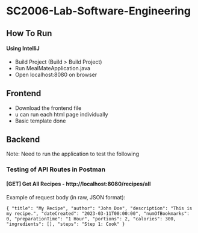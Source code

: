 # SC2006-Lab-Software-Engineering

## How To Run
#### Using IntelliJ
- Build Project (Build > Build Project)
- Run MealMateApplication.java
- Open localhost:8080 on browser

## Frontend
- Download the frontend file
- u can run each html page individually
- Basic template done 

## Backend
Note: Need to run the application to test the following

### Testing of API Routes in Postman

#### [GET] Get All Recipes - http://localhost:8080/recipes/all

Example of request body (in raw, JSON format):

`{
    "title": "My Recipe",
    "author": "John Doe",
    "description": "This is my recipe.",
    "dateCreated": "2023-03-11T00:00:00",
    "numOfBookmarks": 0,
    "preparationTime": "1 Hour",
    "portions": 2,
    "calories": 300,
    "ingredients": [],
    "steps": "Step 1: Cook"
}`